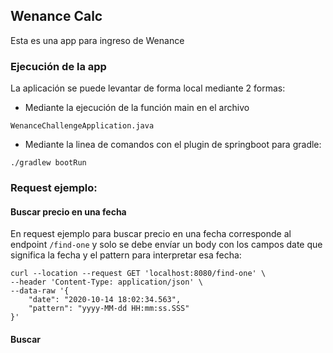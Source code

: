 ## Wenance Calc
Esta es una app para ingreso de Wenance

### Ejecución de la app
La aplicación se puede levantar de forma local mediante 2 formas:

* Mediante la ejecución de la función main en el archivo
```
WenanceChallengeApplication.java
  ```

* Mediante la linea de comandos con el plugin de springboot para gradle:

```
./gradlew bootRun
```

### Request ejemplo:
#### Buscar precio en una fecha
En request ejemplo para buscar precio en una fecha corresponde 
al endpoint ``/find-one`` y solo se debe envíar un body con los campos
date que significa la fecha y el pattern para interpretar esa fecha:
```
curl --location --request GET 'localhost:8080/find-one' \
--header 'Content-Type: application/json' \
--data-raw '{
    "date": "2020-10-14 18:02:34.563",
    "pattern": "yyyy-MM-dd HH:mm:ss.SSS"
}'
```

#### Buscar 